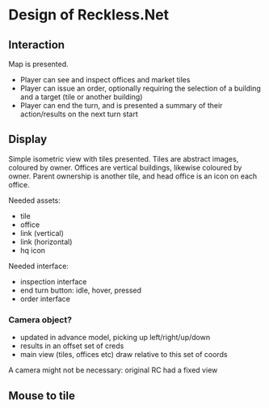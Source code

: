 # Design of Reckless.Net

## Interaction

Map is presented.

- Player can see and inspect offices and market tiles
- Player can issue an order, optionally requiring the selection of a building and a target (tile or another building)
- Player can end the turn, and is presented a summary of their action/results on the next turn start

## Display

Simple isometric view with tiles presented. Tiles are abstract images, coloured by owner. Offices are vertical buildings, likewise coloured by owner.
Parent ownership is another tile, and head office is an icon on each office.

Needed assets:

- tile
- office
- link (vertical)
- link (horizontal)
- hq icon

Needed interface:

- inspection interface
- end turn button: idle, hover, pressed
- order interface

### Camera object?

- updated in advance model, picking up left/right/up/down
- results in an offset set of creds
- main view (tiles, offices etc) draw relative to this set of coords

A camera might not be necessary: original RC had a fixed view

## Mouse to tile